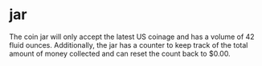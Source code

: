 # jar
The coin jar will only accept the latest US coinage and has a volume of 42 fluid ounces. Additionally, the jar has a counter to keep track of the total amount of money collected and can reset the count back to $0.00.

